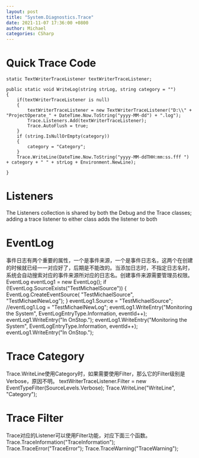 ```yaml
---
layout: post
title: "System.Diagnostics.Trace"
date: 2021-11-07 17:36:00 +0800
author: Michael
categories: CSharp
---
```


# Quick Trace Code
    static TextWriterTraceListener textWriterTraceListener;

    public static void WriteLog(string strLog, string category = "")
    {
        if(textWriterTraceListener is null)
        {
            textWriterTraceListener = new TextWriterTraceListener("D:\\" + "ProjectOperate_" + DateTime.Now.ToString("yyyy-MM-dd") + ".log");
            Trace.Listeners.Add(textWriterTraceListener); 
            Trace.AutoFlush = true;
        }
        if (string.IsNullOrEmpty(category))
        {
            category = "Category";
        }
        Trace.WriteLine(DateTime.Now.ToString("yyyy-MM-ddTHH:mm:ss.fff ") + category + " " + strLog + Environment.NewLine);

    }

# Listeners
 The Listeners collection is shared by both the Debug and the Trace classes; adding a trace listener to either class adds the listener to both

# EventLog
事件日志有两个重要的属性，一个是事件来源，一个是事件日志名，这两个在创建的时候就已经一一对应好了，后期是不能改的。当添加日志时，不指定日志名时，系统会自动搜索对应的事件来源所对应的日志名。创建事件来源需要管理员权限。
    EventLog eventLog1 = new EventLog();
    if (!EventLog.SourceExists("TestMichaelSource"))
    {
        EventLog.CreateEventSource(
            "TestMichaelSource", "TestMichaelNewLog");
    }
    eventLog1.Source = "TestMichaelSource";
    //eventLog1.Log = "TestMichaelNewLog";
    eventLog1.WriteEntry("Monitoring the System", EventLogEntryType.Information, eventId++);
    eventLog1.WriteEntry("In OnStop.");
    eventLog1.WriteEntry("Monitoring the System", EventLogEntryType.Information, eventId++);
    eventLog1.WriteEntry("In OnStop.");

# Trace Category
Trace.WriteLine使用Category时，如果需要使用Filter，那么它的Filter级别是Verbose，原因不明。
	textWriterTraceListener.Filter = new EventTypeFilter(SourceLevels.Verbose);
	Trace.WriteLine("WriteLine", "Category");

# Trace Filter
Trace对应的Listener可以使用Filter功能，对应下面三个函数。
    Trace.TraceInformation("TraceInformation");
    Trace.TraceError("TraceError");
    Trace.TraceWarning("TraceWarning");

